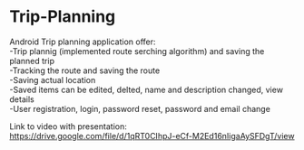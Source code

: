 # Trip-Planning
Android Trip planning application offer:<br/>
-Trip plannig (implemented route serching algorithm) and saving the planned trip<br/>
-Tracking the route and saving the route<br/>
-Saving actual location<br/>
-Saved items can be edited, delted, name and description changed, view details <br/>
-User registration, login, password reset, password and email change<br/>

Link to video with presentation:<br/>
https://drive.google.com/file/d/1qRT0CIhpJ-eCf-M2Ed16nIigaAySFDgT/view

